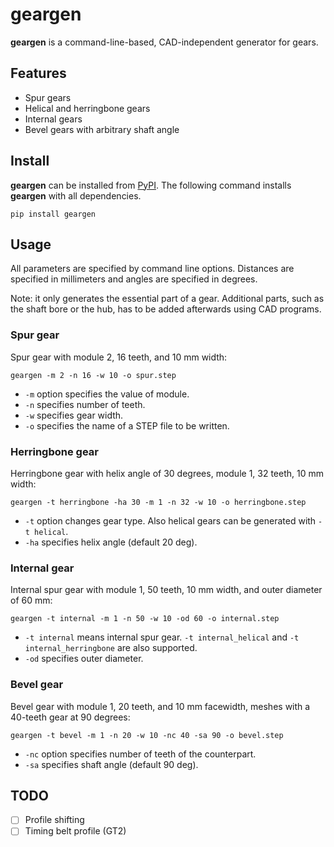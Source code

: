 # geargen
**geargen** is a command-line-based, CAD-independent generator for gears.

## Features
- Spur gears
- Helical and herringbone gears
- Internal gears
- Bevel gears with arbitrary shaft angle

## Install
**geargen** can be installed from [PyPI](https://pypi.org/project/geargen/).
The following command installs **geargen** with all dependencies.

```
pip install geargen
```

## Usage
All parameters are specified by command line options.
Distances are specified in millimeters and angles are specified in degrees.

Note: it only generates the essential part of a gear. Additional parts, such as the shaft bore or the hub, has to be added afterwards using CAD programs.

### Spur gear
Spur gear with module 2, 16 teeth, and 10 mm width:

```
geargen -m 2 -n 16 -w 10 -o spur.step
```

- `-m` option specifies the value of module.
- `-n` specifies number of teeth.
- `-w` specifies gear width.
- `-o` specifies the name of a STEP file to be written.

### Herringbone gear
Herringbone gear with helix angle of 30 degrees, module 1, 32 teeth, 10 mm width:

```
geargen -t herringbone -ha 30 -m 1 -n 32 -w 10 -o herringbone.step
```

- `-t` option changes gear type. Also helical gears can be generated with `-t helical`.
- `-ha` specifies helix angle (default 20 deg).

### Internal gear
Internal spur gear with module 1, 50 teeth, 10 mm width, and outer diameter of 60 mm:

```
geargen -t internal -m 1 -n 50 -w 10 -od 60 -o internal.step
```

- `-t internal` means internal spur gear. `-t internal_helical` and `-t internal_herringbone` are also supported.
- `-od` specifies outer diameter.

### Bevel gear
Bevel gear with module 1, 20 teeth, and 10 mm facewidth, meshes with a 40-teeth gear at 90 degrees:

```
geargen -t bevel -m 1 -n 20 -w 10 -nc 40 -sa 90 -o bevel.step
```

- `-nc` option specifies number of teeth of the counterpart.
- `-sa` specifies shaft angle (default 90 deg).

## TODO
- [ ] Profile shifting
- [ ] Timing belt profile (GT2)